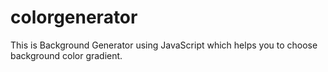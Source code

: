 # colorgenerator
This is Background Generator using JavaScript which helps you to choose background color gradient. 
